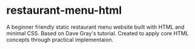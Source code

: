 # restaurant-menu-html
A beginner friendly static restaurant menu website built with HTML and minimal CSS. Based on Dave Gray's tutorial. Created to apply core HTML concepts through practical implementaion.
